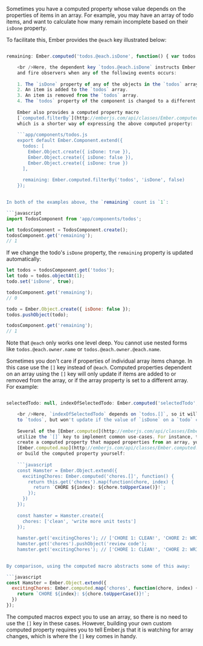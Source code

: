 Sometimes you have a computed property whose value depends on the properties of items in an array. For example, you may have an array of todo items, and want to calculate how many remain incomplete based on their `isDone` property.

To facilitate this, Ember provides the `@each` key illustrated below:

```app/components/todos.js export default Ember.Component.extend({ todos: [ Ember.Object.create({ isDone: true }), Ember.Object.create({ isDone: false }), Ember.Object.create({ isDone: true }) ],

remaining: Ember.computed('todos.@each.isDone', function() { var todos = this.get('todos'); return todos.filterBy('isDone', false).get('length'); }) });

    <br />Here, the dependent key `todos.@each.isDone` instructs Ember.js to update bindings 
    and fire observers when any of the following events occurs: 
    
    1. The `isDone` property of any of the objects in the `todos` array changes.
    2. An item is added to the `todos` array.
    3. An item is removed from the `todos` array.
    4. The `todos` property of the component is changed to a different array.
    
    Ember also provides a computed property macro
    [`computed.filterBy`](http://emberjs.com/api/classes/Ember.computed.html#method_filterBy),
    which is a shorter way of expressing the above computed property:
    
    ```app/components/todos.js
    export default Ember.Component.extend({
      todos: [
        Ember.Object.create({ isDone: true }),
        Ember.Object.create({ isDone: false }),
        Ember.Object.create({ isDone: true })
      ],
    
      remaining: Ember.computed.filterBy('todos', 'isDone', false)
    });
    

In both of the examples above, the `remaining` count is `1`:

```javascript
import TodosComponent from 'app/components/todos';

let todosComponent = TodosComponent.create();
todosComponent.get('remaining');
// 1
```

If we change the todo's `isDone` property, the `remaining` property is updated automatically:

```javascript
let todos = todosComponent.get('todos');
let todo = todos.objectAt(1);
todo.set('isDone', true);

todosComponent.get('remaining');
// 0

todo = Ember.Object.create({ isDone: false });
todos.pushObject(todo);

todosComponent.get('remaining');
// 1
```

Note that `@each` only works one level deep. You cannot use nested forms like `todos.@each.owner.name` or `todos.@each.owner.@each.name`.

Sometimes you don't care if properties of individual array items change. In this case use the `[]` key instead of `@each`. Computed properties dependent on an array using the `[]` key will only update if items are added to or removed from the array, or if the array property is set to a different array. For example:

```app/components/todos.js export default Ember.Component.extend({ todos: [ Ember.Object.create({ isDone: true }), Ember.Object.create({ isDone: false }), Ember.Object.create({ isDone: true }) ],

selectedTodo: null, indexOfSelectedTodo: Ember.computed('selectedTodo', 'todos.[]', function() { return this.get('todos').indexOf(this.get('selectedTodo')); }) });

    <br />Here, `indexOfSelectedTodo` depends on `todos.[]`, so it will update if we add an item
    to `todos`, but won't update if the value of `isDone` on a `todo` changes.
    
    Several of the [Ember.computed](http://emberjs.com/api/classes/Ember.computed.html) macros 
    utilize the `[]` key to implement common use-cases. For instance, to
    create a computed property that mapped properties from an array, you could use 
    [Ember.computed.map](http://emberjs.com/api/classes/Ember.computed.html#method_map)
    or build the computed property yourself:
    
    ```javascript
    const Hamster = Ember.Object.extend({
      excitingChores: Ember.computed('chores.[]', function() {
        return this.get('chores').map(function(chore, index) {
          return `CHORE ${index}: ${chore.toUpperCase()}!`;
        });
      })
    });
    
    const hamster = Hamster.create({
      chores: ['clean', 'write more unit tests']
    });
    
    hamster.get('excitingChores'); // ['CHORE 1: CLEAN!', 'CHORE 2: WRITE MORE UNIT TESTS!']
    hamster.get('chores').pushObject('review code');
    hamster.get('excitingChores'); // ['CHORE 1: CLEAN!', 'CHORE 2: WRITE MORE UNIT TESTS!', 'CHORE 3: REVIEW CODE!']
    

By comparison, using the computed macro abstracts some of this away:

```javascript
const Hamster = Ember.Object.extend({
  excitingChores: Ember.computed.map('chores', function(chore, index) {
    return `CHORE ${index}: ${chore.toUpperCase()}!`;
  })
});
```

The computed macros expect you to use an array, so there is no need to use the `[]` key in these cases. However, building your own custom computed property requires you to tell Ember.js that it is watching for array changes, which is where the `[]` key comes in handy.